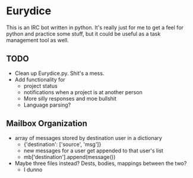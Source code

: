 # Eurydice

This is an IRC bot written in python. It's really just for me to get a feel for python and practice some stuff, but it could be useful as a task management tool as well.

## TODO

- Clean up Eurydice.py. Shit's a mess.
- Add functionality for 
  - project status
  - notifications when a project is at another person
  - More silly responses and moe bullshit
  - Language parsing?

## Mailbox Organization

- array of messages stored by destination user in a dictionary
    - {\'destination\': [\'source\', \'msg\']}
    - new messages for a user get appended to that user's list
    - mb[\'destination\'].append(message())
- Maybe three files instead? Dests, bodies, mappings between the two?
    - I dunno
